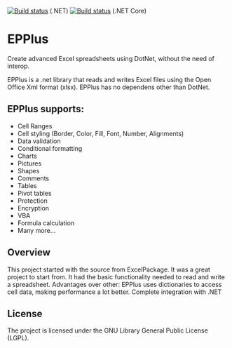 [![Build status](https://ci.appveyor.com/api/projects/status/5mmhlpvhtlrhefub/branch/master?svg=true)](https://ci.appveyor.com/project/swmal/epplus/branch/master) (.NET)
[![Build status](https://ci.appveyor.com/api/projects/status/5excqxlfruj3u640/branch/master?svg=true)](https://ci.appveyor.com/project/swmal/epplus-13by9/branch/master) (.NET Core)
# EPPlus
Create advanced Excel spreadsheets using DotNet, without the need of interop.

EPPlus is a .net library that reads and writes Excel files using the Open Office Xml format (xlsx). 
EPPlus has no dependens other than DotNet.
 
## EPPlus supports:
* Cell Ranges 
* Cell styling (Border, Color, Fill, Font, Number, Alignments) 
* Data validation 
* Conditional formatting 
* Charts 
* Pictures 
* Shapes 
* Comments 
* Tables 
* Pivot tables 
* Protection 
* Encryption 
* VBA 
* Formula calculation 
* Many more... 

## Overview
This project started with the source from ExcelPackage. It was a great project to start from.
It had the basic functionality needed to read and write a spreadsheet.
Advantages over other:
EPPlus uses dictionaries to access cell data, making performance a lot better.
Complete integration with .NET 

## License
The project is licensed under the GNU Library General Public License (LGPL). 

